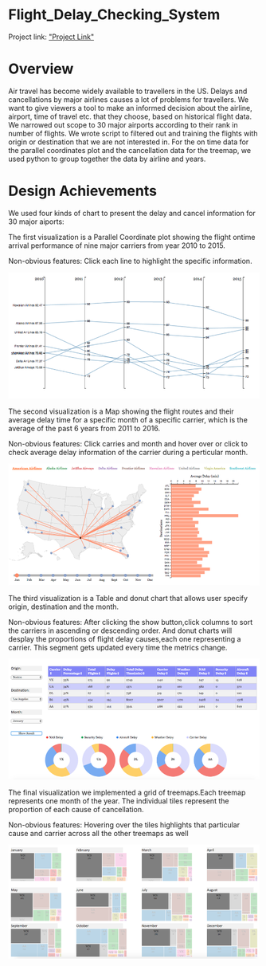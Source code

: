 # Flight_Delay_Checking_System

Project link: ["Project Link"](https://jacysun.github.io/DataVisFinal/index.html)


# Overview 

Air travel has become widely available to travellers in the US. Delays and cancellations by major airlines causes a lot of problems for travellers. We want to give viewers a tool to make an informed decision about the airline, airport, time of travel etc. that they choose, based on historical flight data. 
We narrowed out scope to 30 major airports according to their rank in number of flights.
We wrote script to filtered out and training the flights with origin or destination that we are not interested in. 
For the on time data for the parallel coordinates plot and the cancellation data for the treemap, we used python to group together the data by airline and years.


# Design Achievements
We used four kinds of chart to present the delay and cancel information for 30 major aiports:

The first visualization is a Parallel Coordinate plot showing the flight ontime arrival performance of nine major carriers from year 2010 to 2015.

Non-obvious features: Click each line to highlight the specific information.

![viz1](viz1.png)

The second visualization is a Map showing the flight routes and their average delay time for a specific month of a specific carrier, which is the average of the past 6 years from 2011 to 2016.

Non-obvious features: Click carries and month and hover over or click to check average delay information of the carrier during a perticular month.

![viz2](viz2.png)

The third visualization is a Table  and donut chart that allows user specify origin, destination and the month. 

Non-obvious features: After clicking the show button,click columns to sort the carriers in ascending or descending order. 
And donut charts will desplay the proportions of flight delay causes,each one representing a carrier. This segment gets updated every time the metrics change.

![viz3](viz3.png)

The final visualization we implemented a grid of treemaps.Each treemap represents one month of the year. The individual tiles represent the proportion of each cause of cancellation.  

Non-obvious features: Hovering over the tiles highlights that particular cause and carrier across all the other treemaps as well

![viz4](viz4.png)
